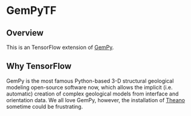 # GemPyTF
## Overview
This is an TensorFlow extension of [GemPy](https://github.com/cgre-aachen/gempy). 
## Why TensorFlow
GemPy is the most famous Python-based 3-D structural geological modeling open-source software now, which allows the implicit (i.e. automatic) creation of complex geological models from interface and orientation data. We all love GemPy, however, the installation of [Theano](https://en.wikipedia.org/wiki/Theano_(software)) sometime could be frustrating.  